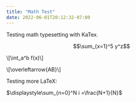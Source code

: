 ```yaml
---
title: "Math Test"
date: 2022-06-01T20:12:32-07:00
---
```


Testing math typesetting with KaTex.

$$\sum_{x=1}^5 y^z$$

\\[\int_a^b f(x)\\]

\\[\overleftarrow{AB}\\]

Testing more LaTeX:

$\displaystyle\sum_{n=0}^N i =\frac{N+1}{N}$
